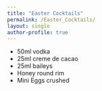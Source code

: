 ```yaml
---
title: "Easter Cocktails"
permalink: /Easter_Cocktails/
layout: single
author-profile: true
---
```


- 50ml vodka
- 25ml creme de cacao 
- 25ml baileys
- Honey round rim
- Mini Eggs crushed 
